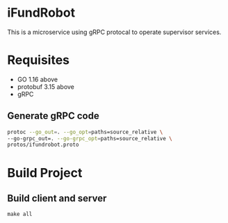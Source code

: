 # iFundRobot

This is a microservice using gRPC protocal to operate supervisor services.

# Requisites
  * GO 1.16 above
  * protobuf 3.15 above
  * gRPC 


## Generate gRPC code
 
```bash
protoc --go_out=. --go_opt=paths=source_relative \
--go-grpc_out=. --go-grpc_opt=paths=source_relative \
protos/ifundrobot.proto
```

# Build Project

## Build client and server
  `make all`